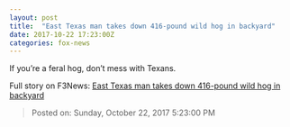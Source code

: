 ```yaml
---
layout: post
title:  "East Texas man takes down 416-pound wild hog in backyard"
date: 2017-10-22 17:23:00Z
categories: fox-news
---
```


If you’re a feral hog, don’t mess with Texans.


Full story on F3News: [East Texas man takes down 416-pound wild hog in backyard](http://www.f3nws.com/n/bMpF3)

> Posted on: Sunday, October 22, 2017 5:23:00 PM

